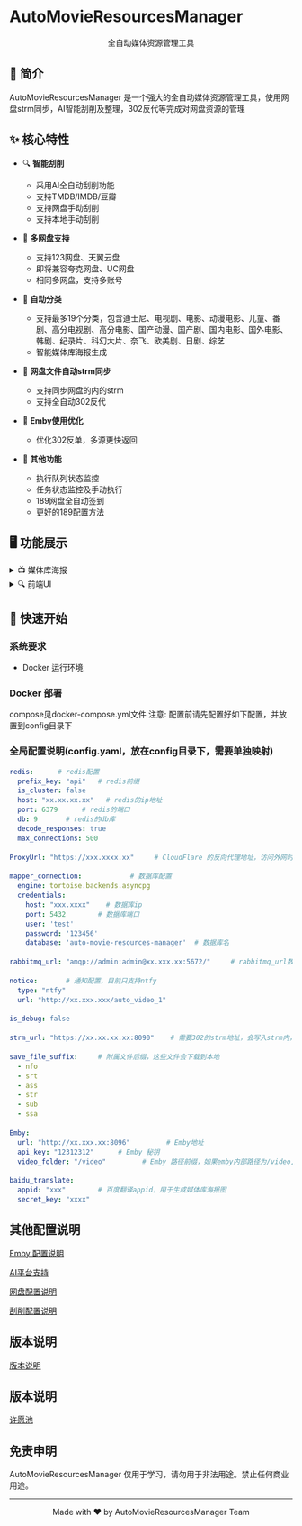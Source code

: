 # AutoMovieResourcesManager

<div align="center">
    <p>全自动媒体资源管理工具</p>
</div>

## 📖 简介

AutoMovieResourcesManager 是一个强大的全自动媒体资源管理工具，使用网盘strm同步，AI智能刮削及整理，302反代等完成对网盘资源的管理

## ✨ 核心特性

- 🔍 **智能刮削**
  - 采用AI全自动刮削功能
  - 支持TMDB/IMDB/豆瓣
  - 支持网盘手动刮削
  - 支持本地手动刮削

- 📱 **多网盘支持**
  - 支持123网盘、天翼云盘
  - 即将兼容夸克网盘、UC网盘
  - 相同多网盘，支持多账号

- 📱 **自动分类**
  - 支持最多19个分类，包含迪士尼、电视剧、电影、动漫电影、儿童、番剧、高分电视剧、高分电影、国产动漫、国产剧、国内电影、国外电影、韩剧、纪录片、科幻大片、奈飞、欧美剧、日剧、综艺
  - 智能媒体库海报生成

- 📱 **网盘文件自动strm同步**
  - 支持同步网盘的内的strm
  - 支持全自动302反代

- 📱 **Emby使用优化**
  - 优化302反单，多源更快返回

- 🔐 **其他功能**
  - 执行队列状态监控
  - 任务状态监控及手动执行
  - 189网盘全自动签到
  - 更好的189配置方法

## 🖥️ 功能展示

<details>
<summary>📺 媒体库海报</summary>
<div align="center">
    <img src="img/媒体库.png" width="800"/>
    <p>基于豆瓣评分的智能影视推荐</p>
</div>
</details>

<details>
<summary>🔍 前端UI</summary>
<div align="center">
    <img src="img/前端.png" width="800"/>
    <p>前端管理界面</p>
</div>
</details>

## 🚀 快速开始

### 系统要求
- Docker 运行环境

### Docker 部署
compose见docker-compose.yml文件
注意: 配置前请先配置好如下配置，并放置到config目录下

### 全局配置说明(config.yaml，放在config目录下，需要单独映射)
```yaml
redis:      # redis配置
  prefix_key: "api"   # redis前缀
  is_cluster: false
  host: "xx.xx.xx.xx"   # redis的ip地址
  port: 6379      # redis的端口
  db: 9       # redis的db库
  decode_responses: true
  max_connections: 500

ProxyUrl: "https://xxx.xxxx.xx"     # CloudFlare 的反向代理地址，访问外网时使用

mapper_connection:            # 数据库配置
  engine: tortoise.backends.asyncpg
  credentials:
    host: "xxx.xxxx"    # 数据库ip
    port: 5432        # 数据库端口     
    user: 'test'      
    password: '123456'
    database: 'auto-movie-resources-manager'  # 数据库名

rabbitmq_url: "amqp://admin:admin@xx.xxx.xx:5672/"     # rabbitmq_url数据库配置

notice:       # 通知配置，目前只支持ntfy
  type: "ntfy"
  url: "http://xx.xxx.xxx/auto_video_1"

is_debug: false

strm_url: "https://xx.xx.xx.xx:8090"    # 需要302的strm地址，会写入strm内，如果需要外网访问建议填公网地址

save_file_suffix:     # 附属文件后缀，这些文件会下载到本地
  - nfo
  - srt
  - ass
  - str
  - sub
  - ssa

Emby:
  url: "http://xx.xxx.xx:8096"         # Emby地址
  api_key: "12312312"      # Emby 秘钥
  video_folder: "/video"         # Emby 路径前缀，如果emby内部路径为/video, 本服务路径为/video/123,则填/video

baidu_translate:
  appid: "xxx"        # 百度翻译appid，用于生成媒体库海报图
  secret_key: "xxxx"


```

## 其他配置说明
[Emby 配置说明](./其他/Emby配置说明.md)

[AI平台支持](./其他/AI平台支持.md)

[网盘配置说明](./其他/网盘配置说明.md)

[刮削配置说明](./其他/刮削配置说明.md)


## 版本说明
[版本说明](./版本说明.md)


## 版本说明
[许愿池](./许愿池/许愿池.md)


## 免责申明
AutoMovieResourcesManager 仅用于学习，请勿用于非法用途。禁止任何商业用途。

---
<div align="center">
    <p>Made with ❤️ by AutoMovieResourcesManager Team</p>
</div> 
